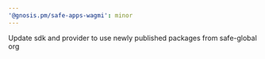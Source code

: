 ```yaml
---
'@gnosis.pm/safe-apps-wagmi': minor
---
```


Update sdk and provider to use newly published packages from safe-global org
